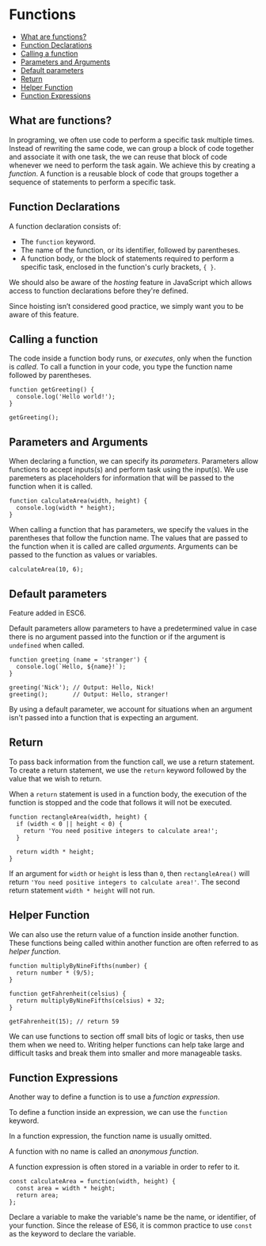 # Functions

* [What are functions?](#What-are-functions?)
* [Function Declarations](#Function-Declarations)
* [Calling a function](#Calling-a-function)
* [Parameters and Arguments](#Parameters-and-Arguments)
* [Default parameters](#Default-parameters)
* [Return](#Return)
* [Helper Function](#Helper-Function)
* [Function Expressions](#Function-Expressions)



## What are functions?
In programing, we often use code to perform a specific task multiple times. Instead of rewriting the same code, we can group a block of code together and associate it with one task, the we can reuse that block of code whenever we need to perform the task again. We achieve this by creating a *function*. A function is a reusable block of code that groups together a sequence of statements to perform a specific task.

## Function Declarations
A function declaration consists of:

* The `function` keyword.
* The name of the function, or its identifier, followed by parentheses.
* A function body, or the block of statements required to perform a specific task, enclosed in the function's curly brackets, `{ }`.

We should also be aware of the *hosting* feature in JavaScript which allows access to function declarations before they're defined.

Since hoisting isn’t considered good practice, we simply want you to be aware of this feature.

## Calling a function
The code inside a function body runs, or *executes*, only when the function is *called*. To call a function in your code, you type the function name followed by parentheses.

```
function getGreeting() {
  console.log('Hello world!');
}

getGreeting();
```

## Parameters and Arguments
When declaring a function, we can specify its *parameters*. Parameters allow functions to accept inputs(s) and perform task using the input(s). We use paremeters as placeholders for information that will be passed to the function when it is called.

```
function calculateArea(width, height) {
  console.log(width * height);
}
```

When calling a function that has parameters, we specify the values in the parentheses that follow the function name. The values that are passed to the function when it is called are called *arguments*. Arguments can be passed to the function as values or variables.

`calculateArea(10, 6);`

## Default parameters
Feature added in ESC6.

Default parameters allow parameters to have a predetermined value in case there is no argument passed into the function or if the argument is `undefined` when called.

```
function greeting (name = 'stranger') {
  console.log(`Hello, ${name}!`);
}

greeting('Nick'); // Output: Hello, Nick!
greeting();       // Output: Hello, stranger!
```

By using a default parameter, we account for situations when an argument isn't passed into a function that is expecting an argument.

## Return
To pass back information from the function call, we use a return statement. To create a return statement, we use the `return` keyword followed by the value that we wish to return.

When a `return` statement is used in a function body, the execution of the function is stopped and the code that follows it will not be executed.

```
function rectangleArea(width, height) {
  if (width < 0 || height < 0) {
    return 'You need positive integers to calculate area!';
  }

  return width * height;
}
```

If an argument for `width` or `height` is less than `0`, then `rectangleArea()` will return `'You need positive integers to calculate area!'`. The second return statement `width * height` will not run.

## Helper Function
We can also use the return value of a function inside another function. These functions being called within another function are often referred to as *helper function*.

```
function multiplyByNineFifths(number) {
  return number * (9/5);
}

function getFahrenheit(celsius) {
  return multiplyByNineFifths(celsius) + 32;
}

getFahrenheit(15); // return 59
```

We can use functions to section off small bits of logic or tasks, then use them when we need to. Writing helper functions can help take large and difficult tasks and break them into smaller and more manageable tasks.

## Function Expressions
Another way to define a function is to use a *function expression*.

To define a function inside an expression, we can use the `function` keyword.

In a function expression, the function name is usually omitted.

A function with no name is called an *anonymous function*.

A function expression is often stored in a variable in order to refer to it.

```
const calculateArea = function(width, height) {
  const area = width * height;
  return area;
};
```

Declare a variable to make the variable's name be the name, or identifier, of your function. Since the release of ES6, it is common practice to use `const` as the keyword to declare the variable.